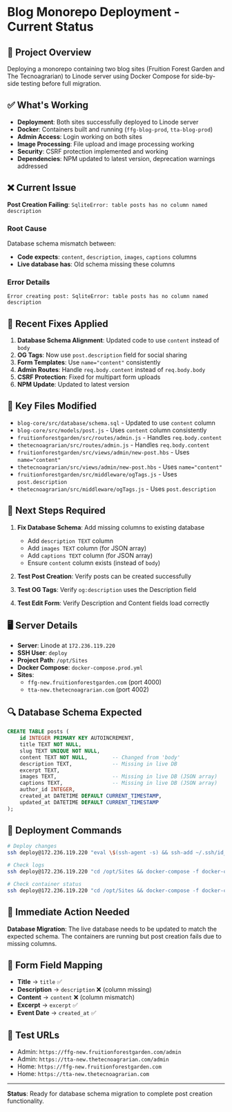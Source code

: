 # Blog Monorepo Deployment - Current Status

## 🎯 Project Overview
Deploying a monorepo containing two blog sites (Fruition Forest Garden and The Tecnoagrarian) to Linode server using Docker Compose for side-by-side testing before full migration.

## ✅ What's Working
- **Deployment**: Both sites successfully deployed to Linode server
- **Docker**: Containers built and running (`ffg-blog-prod`, `tta-blog-prod`)
- **Admin Access**: Login working on both sites
- **Image Processing**: File upload and image processing working
- **Security**: CSRF protection implemented and working
- **Dependencies**: NPM updated to latest version, deprecation warnings addressed

## ❌ Current Issue
**Post Creation Failing**: `SqliteError: table posts has no column named description`

### Root Cause
Database schema mismatch between:
- **Code expects**: `content`, `description`, `images`, `captions` columns
- **Live database has**: Old schema missing these columns

### Error Details
```
Error creating post: SqliteError: table posts has no column named description
```

## 🔧 Recent Fixes Applied
1. **Database Schema Alignment**: Updated code to use `content` instead of `body`
2. **OG Tags**: Now use `post.description` field for social sharing
3. **Form Templates**: Use `name="content"` consistently
4. **Admin Routes**: Handle `req.body.content` instead of `req.body.body`
5. **CSRF Protection**: Fixed for multipart form uploads
6. **NPM Update**: Updated to latest version

## 📁 Key Files Modified
- `blog-core/src/database/schema.sql` - Updated to use `content` column
- `blog-core/src/models/post.js` - Uses `content` column consistently
- `fruitionforestgarden/src/routes/admin.js` - Handles `req.body.content`
- `thetecnoagrarian/src/routes/admin.js` - Handles `req.body.content`
- `fruitionforestgarden/src/views/admin/new-post.hbs` - Uses `name="content"`
- `thetecnoagrarian/src/views/admin/new-post.hbs` - Uses `name="content"`
- `fruitionforestgarden/src/middleware/ogTags.js` - Uses `post.description`
- `thetecnoagrarian/src/middleware/ogTags.js` - Uses `post.description`

## 🎯 Next Steps Required
1. **Fix Database Schema**: Add missing columns to existing database
   - Add `description TEXT` column
   - Add `images TEXT` column (for JSON array)
   - Add `captions TEXT` column (for JSON array)
   - Ensure `content` column exists (instead of `body`)

2. **Test Post Creation**: Verify posts can be created successfully

3. **Test OG Tags**: Verify `og:description` uses the Description field

4. **Test Edit Form**: Verify Description and Content fields load correctly

## 🖥️ Server Details
- **Server**: Linode at `172.236.119.220`
- **SSH User**: `deploy`
- **Project Path**: `/opt/Sites`
- **Docker Compose**: `docker-compose.prod.yml`
- **Sites**: 
  - `ffg-new.fruitionforestgarden.com` (port 4000)
  - `tta-new.thetecnoagrarian.com` (port 4002)

## 🔍 Database Schema Expected
```sql
CREATE TABLE posts (
    id INTEGER PRIMARY KEY AUTOINCREMENT,
    title TEXT NOT NULL,
    slug TEXT UNIQUE NOT NULL,
    content TEXT NOT NULL,        -- Changed from 'body'
    description TEXT,             -- Missing in live DB
    excerpt TEXT,
    images TEXT,                  -- Missing in live DB (JSON array)
    captions TEXT,                -- Missing in live DB (JSON array)
    author_id INTEGER,
    created_at DATETIME DEFAULT CURRENT_TIMESTAMP,
    updated_at DATETIME DEFAULT CURRENT_TIMESTAMP
);
```

## 🚀 Deployment Commands
```bash
# Deploy changes
ssh deploy@172.236.119.220 "eval \$(ssh-agent -s) && ssh-add ~/.ssh/id_ed25519_new && cd /opt/Sites && git pull origin main && docker-compose -f docker-compose.prod.yml down && docker-compose -f docker-compose.prod.yml up --build -d"

# Check logs
ssh deploy@172.236.119.220 "cd /opt/Sites && docker-compose -f docker-compose.prod.yml logs fruitionforestgarden"

# Check container status
ssh deploy@172.236.119.220 "cd /opt/Sites && docker-compose -f docker-compose.prod.yml ps"
```

## 🎯 Immediate Action Needed
**Database Migration**: The live database needs to be updated to match the expected schema. The containers are running but post creation fails due to missing columns.

## 📝 Form Field Mapping
- **Title** → `title` ✅
- **Description** → `description` ❌ (column missing)
- **Content** → `content` ❌ (column mismatch)
- **Excerpt** → `excerpt` ✅
- **Event Date** → `created_at` ✅

## 🔗 Test URLs
- Admin: `https://ffg-new.fruitionforestgarden.com/admin`
- Admin: `https://tta-new.thetecnoagrarian.com/admin`
- Home: `https://ffg-new.fruitionforestgarden.com`
- Home: `https://tta-new.thetecnoagrarian.com`

---
**Status**: Ready for database schema migration to complete post creation functionality.
